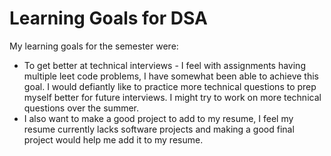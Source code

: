 Learning Goals for DSA
====

My learning goals for the semester were: 

  * To get better at technical interviews - I feel with assignments having multiple leet code problems, I have somewhat been able to achieve this goal. I would defiantly like to practice more technical questions to prep myself better for future interviews. I might try to work on more technical questions over the summer. 
  * I also want to make a good project to add to my resume, I feel my resume currently lacks software projects and making a good final project would help me add it to my resume.